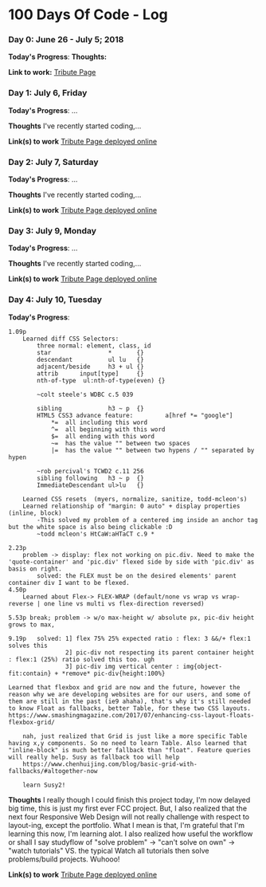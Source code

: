 # 100 Days Of Code - Log

### Day 0: June 26 - July 5; 2018

**Today's Progress**: 
**Thoughts:** 

**Link to work:** [Tribute Page](https://learn.freecodecamp.org/responsive-web-design/responsive-web-design-projects/build-a-tribute-page)

### Day 1: July 6, Friday

**Today's Progress**: ...

**Thoughts** I've recently started coding,...

**Link(s) to work** [Tribute Page deployed online](https://jim-rohn.netlify.com/)

### Day 2: July 7, Saturday

**Today's Progress**: ...

**Thoughts** I've recently started coding,...

**Link(s) to work** [Tribute Page deployed online](https://jim-rohn.netlify.com/)

### Day 3: July 9, Monday

**Today's Progress**: ...

**Thoughts** I've recently started coding,...

**Link(s) to work** [Tribute Page deployed online](https://jim-rohn.netlify.com/)

### Day 4: July 10, Tuesday

**Today's Progress**:

```
1.09p
	Learned diff CSS Selectors:
		three normal: element, class, id
		star 				* 		{}
		descendant 			ul lu 	{}
		adjacent/beside 	h3 + ul {}
		attrib 	 	input[type] 	{}
		nth-of-type  ul:nth-of-type(even) {}

		~colt steele's WDBC c.5 039

		sibling 			h3 ~ p 	{}
		HTML5 CSS3 advance feature: 		a[href *= "google"]
			*= 	all including this word
			^=  all beginning with this word
			$=  all ending with this word
			~= 	has the value "" between two spaces
			|= 	has the value "" between two hypens / "" separated by hypen

		~rob percival's TCWD2 c.11 256
		sibling following 	h3 ~ p 	{}
		ImmediateDescendant ul>lu 	{}

	Learned CSS resets 	(myers, normalize, sanitize, todd-mcleon's)
	Learned relationship of "margin: 0 auto" + display properties (inline, block)
		-This solved my problem of a centered img inside an anchor tag but the white space is also being clickable :D
		~todd mcleon's HtCaW:aHTaCT c.9 *

2.23p
	problem -> display: flex not working on pic.div. Need to make the 'quote-container' and 'pic.div' flexed side by side with 'pic.div' as basis on right.
		solved: the FLEX must be on the desired elements' parent container div I want to be flexed. 
4.50p
	Learned about Flex-> FLEX-WRAP (default/none vs wrap vs wrap-reverse | one line vs multi vs flex-direction reversed)
	
5.53p break; problem -> w/o max-height w/ absolute px, pic-div height grows to max, 
	
9.19p 	solved: 1] flex 75% 25% expected ratio : flex: 3 &&/+ flex:1 solves this
				2] pic-div not respecting its parent container height : flex:1 (25%) ratio solved this too. ugh
				3] pic-div img vertical center : img{object-fit:contain} + *remove* pic-div{height:100%} 

Learned that flexbox and grid are now and the future, however the reason why we are developing websites are for our users, and some of them are still in the past (ie9 ahaha), that's why it's still needed to know Float as fallbacks, better Table, for these two CSS layouts.
https://www.smashingmagazine.com/2017/07/enhancing-css-layout-floats-flexbox-grid/

	nah, just realized that Grid is just like a more specific Table having x,y components. So no need to learn Table. Also learned that "inline-block" is much better fallback than "float". Feature queries will really help. Susy as fallback too will help
	https://www.chenhuijing.com/blog/basic-grid-with-fallbacks/#altogether-now

	learn Susy2!
  ```

**Thoughts** I really though I could finish this project today, I'm now delayed big time, this is just my first ever FCC project. But, I also realized that the next four Responsive Web Design will not really challenge with respect to layout-ing, except the portfolio. What I mean is that, I'm grateful that I'm learning this now, I'm learning alot. I also realized how useful the workflow or shall I say studyflow of "solve problem" -> "can't solve on own" -> "watch tutorials" VS. the typical Watch all tutorials then solve problems/build projects. Wuhooo!

**Link(s) to work** [Tribute Page deployed online](https://jim-rohn.netlify.com/)
